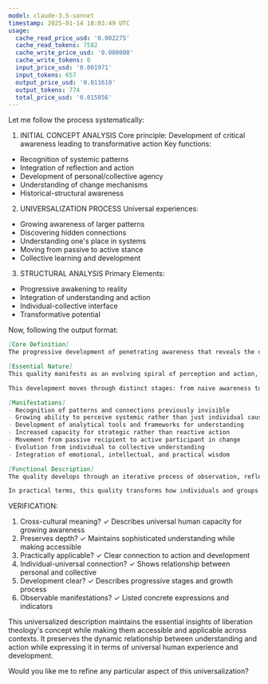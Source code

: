 ```yaml
---
model: claude-3.5-sonnet
timestamp: 2025-01-14 18:03:49 UTC
usage:
  cache_read_price_usd: '0.002275'
  cache_read_tokens: 7582
  cache_write_price_usd: '0.000000'
  cache_write_tokens: 0
  input_price_usd: '0.001971'
  input_tokens: 657
  output_price_usd: '0.011610'
  output_tokens: 774
  total_price_usd: '0.015856'
---
```


Let me follow the process systematically:

1. INITIAL CONCEPT ANALYSIS
Core principle: Development of critical awareness leading to transformative action
Key functions:
- Recognition of systemic patterns
- Integration of reflection and action
- Development of personal/collective agency
- Understanding of change mechanisms
- Historical-structural awareness

2. UNIVERSALIZATION PROCESS
Universal experiences:
- Growing awareness of larger patterns
- Discovering hidden connections
- Understanding one's place in systems
- Moving from passive to active stance
- Collective learning and development

3. STRUCTURAL ANALYSIS
Primary Elements:
- Progressive awakening to reality
- Integration of understanding and action
- Individual-collective interface
- Transformative potential

Now, following the output format:

```markdown
[Core Definition]
The progressive development of penetrating awareness that reveals the deeper patterns of reality, coupled with growing capacity to act effectively upon this understanding. It represents the human faculty for moving from surface perception to systemic comprehension, and from passive acceptance to conscious engagement with shaping conditions.

[Essential Nature]
This quality manifests as an evolving spiral of perception and action, where deeper understanding enables more effective action, which in turn leads to fuller comprehension. It operates simultaneously at personal and collective levels, transforming both individual consciousness and shared understanding. The quality integrates cognitive insight, emotional intelligence, and practical wisdom, creating a dynamic capacity for reading and responding to reality at increasingly sophisticated levels.

This development moves through distinct stages: from naive awareness to critical understanding, from isolated perception to systemic comprehension, and from reactive behavior to strategic action. Each stage builds upon previous growth while opening new horizons for development.

[Manifestations]
- Recognition of patterns and connections previously invisible
- Growing ability to perceive systemic rather than just individual causes
- Development of analytical tools and frameworks for understanding
- Increased capacity for strategic rather than reactive action
- Movement from passive recipient to active participant in change
- Evolution from individual to collective understanding
- Integration of emotional, intellectual, and practical wisdom

[Functional Description]
The quality develops through an iterative process of observation, reflection, and action. Each cycle deepens perception while expanding capacity for effective response. This development is both individual and collective, as personal insights contribute to shared understanding while collective wisdom enriches individual comprehension. The process requires both supportive conditions for reflection and opportunities for testing insights through action.

In practical terms, this quality transforms how individuals and groups engage with their reality. It enables more effective problem-solving, more strategic action, and more sustainable change efforts. As it develops, it creates an expanding spiral of capability, where each level of understanding opens new possibilities for action, which in turn reveal new levels of comprehension. This manifests in increasingly sophisticated responses to challenges and opportunities, moving from reactive to strategic approaches.
```

VERIFICATION:
1. Cross-cultural meaning? ✓ Describes universal human capacity for growing awareness
2. Preserves depth? ✓ Maintains sophisticated understanding while making accessible
3. Practically applicable? ✓ Clear connection to action and development
4. Individual-universal connection? ✓ Shows relationship between personal and collective
5. Development clear? ✓ Describes progressive stages and growth process
6. Observable manifestations? ✓ Listed concrete expressions and indicators

This universalized description maintains the essential insights of liberation theology's concept while making them accessible and applicable across contexts. It preserves the dynamic relationship between understanding and action while expressing it in terms of universal human experience and development.

Would you like me to refine any particular aspect of this universalization?